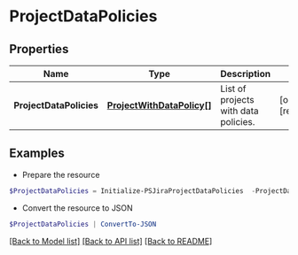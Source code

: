 # ProjectDataPolicies
## Properties

Name | Type | Description | Notes
------------ | ------------- | ------------- | -------------
**ProjectDataPolicies** | [**ProjectWithDataPolicy[]**](ProjectWithDataPolicy.md) | List of projects with data policies. | [optional] [readonly] 

## Examples

- Prepare the resource
```powershell
$ProjectDataPolicies = Initialize-PSJiraProjectDataPolicies  -ProjectDataPolicies null
```

- Convert the resource to JSON
```powershell
$ProjectDataPolicies | ConvertTo-JSON
```

[[Back to Model list]](../README.md#documentation-for-models) [[Back to API list]](../README.md#documentation-for-api-endpoints) [[Back to README]](../README.md)

